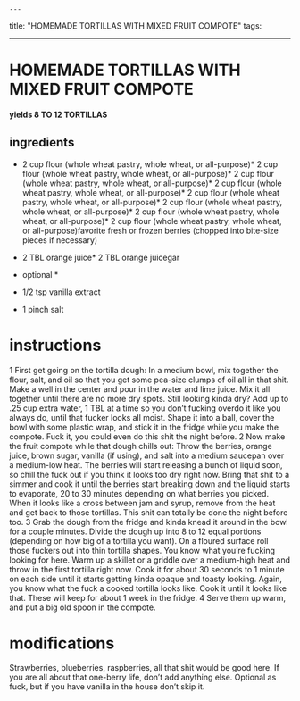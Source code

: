 

	---
title: "HOMEMADE TORTILLAS WITH MIXED FRUIT COMPOTE"
tags:

---
# HOMEMADE TORTILLAS WITH MIXED FRUIT COMPOTE
#### yields 8 TO 12 TORTILLAS
## ingredients
* 2 cup flour (whole wheat pastry, whole wheat, or all-purpose)* 2 cup flour (whole wheat pastry, whole wheat, or all-purpose)* 2 cup flour (whole wheat pastry, whole wheat, or all-purpose)* 2 cup flour (whole wheat pastry, whole wheat, or all-purpose)* 2 cup flour (whole wheat pastry, whole wheat, or all-purpose)* 2 cup flour (whole wheat pastry, whole wheat, or all-purpose)* 2 cup flour (whole wheat pastry, whole wheat, or all-purpose)* 2 cup flour (whole wheat pastry, whole wheat, or all-purpose)favorite fresh or frozen berries (chopped into bite-size pieces if necessary)

* 2 TBL orange juice* 2 TBL orange juicegar



* optional *
* 1/2 tsp vanilla extract

* 1 pinch salt

# instructions
1 First get going on the tortilla dough: In a medium bowl, mix together the flour, salt, and oil so that you get some pea-size clumps of oil all in that shit. Make a well in the center and pour in the water and lime juice. Mix it all together until there are no more dry spots. Still looking kinda dry? Add up to .25 cup extra water, 1 TBL at a time so you don’t fucking overdo it like you always do, until that fucker looks all moist. Shape it into a ball, cover the bowl with some plastic wrap, and stick it in the fridge while you make the compote. Fuck it, you could even do this shit the night before.
2 Now make the fruit compote while that dough chills out: Throw the berries, orange juice, brown sugar, vanilla (if using), and salt into a medium saucepan over a medium-low heat. The berries will start releasing a bunch of liquid soon, so chill the fuck out if you think it looks too dry right now. Bring that shit to a simmer and cook it until the berries start breaking down and the liquid starts to evaporate, 20 to 30 minutes depending on what berries you picked. When it looks like a cross between jam and syrup, remove from the heat and get back to those tortillas. This shit can totally be done the night before too.
3 Grab the dough from the fridge and kinda knead it around in the bowl for a couple minutes. Divide the dough up into 8 to 12 equal portions (depending on how big of a tortilla you want). On a floured surface roll those fuckers out into thin tortilla shapes. You know what you’re fucking looking for here. Warm up a skillet or a griddle over a medium-high heat and throw in the first tortilla right now. Cook it for about 30 seconds to 1 minute on each side until it starts getting kinda opaque and toasty looking. Again, you know what the fuck a cooked tortilla looks like. Cook it until it looks like that. These will keep for about 1 week in the fridge.
4 Serve them up warm, and put a big old spoon in the compote.

# modifications

Strawberries, blueberries, raspberries, all that shit would be good here. If you are all about that one-berry life, don’t add anything else.
 Optional as fuck, but if you have vanilla in the house don’t skip it.
	
	
